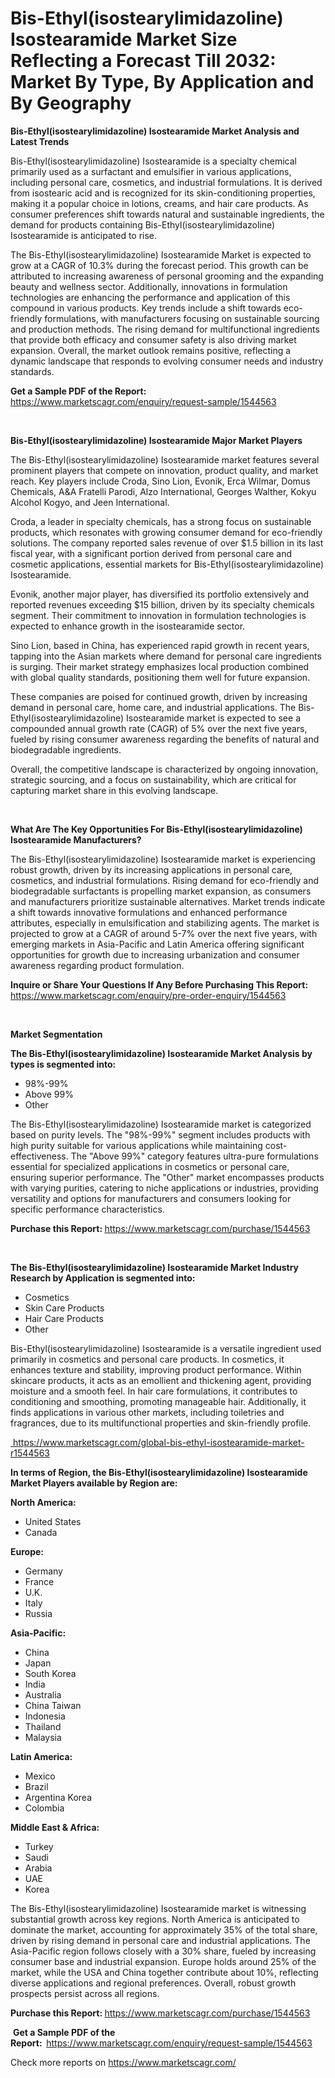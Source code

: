 <p><h1>Bis-Ethyl(isostearylimidazoline) Isostearamide Market Size Reflecting a Forecast Till 2032: Market By Type, By Application and By Geography</h1></p><p><strong>Bis-Ethyl(isostearylimidazoline) Isostearamide Market Analysis and Latest Trends</strong></p>
<p><p>Bis-Ethyl(isostearylimidazoline) Isostearamide is a specialty chemical primarily used as a surfactant and emulsifier in various applications, including personal care, cosmetics, and industrial formulations. It is derived from isostearic acid and is recognized for its skin-conditioning properties, making it a popular choice in lotions, creams, and hair care products. As consumer preferences shift towards natural and sustainable ingredients, the demand for products containing Bis-Ethyl(isostearylimidazoline) Isostearamide is anticipated to rise.</p><p>The Bis-Ethyl(isostearylimidazoline) Isostearamide Market is expected to grow at a CAGR of 10.3% during the forecast period. This growth can be attributed to increasing awareness of personal grooming and the expanding beauty and wellness sector. Additionally, innovations in formulation technologies are enhancing the performance and application of this compound in various products. Key trends include a shift towards eco-friendly formulations, with manufacturers focusing on sustainable sourcing and production methods. The rising demand for multifunctional ingredients that provide both efficacy and consumer safety is also driving market expansion. Overall, the market outlook remains positive, reflecting a dynamic landscape that responds to evolving consumer needs and industry standards.</p></p>
<p><strong>Get a Sample PDF of the Report:&nbsp;</strong> <a href="https://www.marketscagr.com/enquiry/request-sample/1544563?utm_campaign=2138&utm_medium=2&utm_source=Github&utm_content=ia&utm_term=01022025&utm_id=bis-ethylisostearylimidazoline-isostearamide">https://www.marketscagr.com/enquiry/request-sample/1544563</a></p>
<p>&nbsp;</p>
<p><strong>Bis-Ethyl(isostearylimidazoline) Isostearamide Major Market Players</strong></p>
<p><p>The Bis-Ethyl(isostearylimidazoline) Isostearamide market features several prominent players that compete on innovation, product quality, and market reach. Key players include Croda, Sino Lion, Evonik, Erca Wilmar, Domus Chemicals, A&A Fratelli Parodi, Alzo International, Georges Walther, Kokyu Alcohol Kogyo, and Jeen International.</p><p>Croda, a leader in specialty chemicals, has a strong focus on sustainable products, which resonates with growing consumer demand for eco-friendly solutions. The company reported sales revenue of over $1.5 billion in its last fiscal year, with a significant portion derived from personal care and cosmetic applications, essential markets for Bis-Ethyl(isostearylimidazoline) Isostearamide.</p><p>Evonik, another major player, has diversified its portfolio extensively and reported revenues exceeding $15 billion, driven by its specialty chemicals segment. Their commitment to innovation in formulation technologies is expected to enhance growth in the isostearamide sector.</p><p>Sino Lion, based in China, has experienced rapid growth in recent years, tapping into the Asian markets where demand for personal care ingredients is surging. Their market strategy emphasizes local production combined with global quality standards, positioning them well for future expansion.</p><p>These companies are poised for continued growth, driven by increasing demand in personal care, home care, and industrial applications. The Bis-Ethyl(isostearylimidazoline) Isostearamide market is expected to see a compounded annual growth rate (CAGR) of 5% over the next five years, fueled by rising consumer awareness regarding the benefits of natural and biodegradable ingredients.</p><p>Overall, the competitive landscape is characterized by ongoing innovation, strategic sourcing, and a focus on sustainability, which are critical for capturing market share in this evolving landscape.</p></p>
<p>&nbsp;</p>
<p><strong>What Are The Key Opportunities For Bis-Ethyl(isostearylimidazoline) Isostearamide Manufacturers?</strong></p>
<p><p>The Bis-Ethyl(isostearylimidazoline) Isostearamide market is experiencing robust growth, driven by its increasing applications in personal care, cosmetics, and industrial formulations. Rising demand for eco-friendly and biodegradable surfactants is propelling market expansion, as consumers and manufacturers prioritize sustainable alternatives. Market trends indicate a shift towards innovative formulations and enhanced performance attributes, especially in emulsification and stabilizing agents. The market is projected to grow at a CAGR of around 5-7% over the next five years, with emerging markets in Asia-Pacific and Latin America offering significant opportunities for growth due to increasing urbanization and consumer awareness regarding product formulation.</p></p>
<p><strong>Inquire or Share Your Questions If Any Before Purchasing This Report:</strong> <a href="https://www.marketscagr.com/enquiry/pre-order-enquiry/1544563?utm_campaign=2138&utm_medium=2&utm_source=Github&utm_content=ia&utm_term=01022025&utm_id=bis-ethylisostearylimidazoline-isostearamide">https://www.marketscagr.com/enquiry/pre-order-enquiry/1544563</a></p>
<p>&nbsp;</p>
<p><strong>Market Segmentation</strong></p>
<p><strong>The Bis-Ethyl(isostearylimidazoline) Isostearamide Market Analysis by types is segmented into:</strong></p>
<p><ul><li>98%-99%</li><li>Above 99%</li><li>Other</li></ul></p>
<p><p>The Bis-Ethyl(isostearylimidazoline) Isostearamide market is categorized based on purity levels. The "98%-99%" segment includes products with high purity suitable for various applications while maintaining cost-effectiveness. The "Above 99%" category features ultra-pure formulations essential for specialized applications in cosmetics or personal care, ensuring superior performance. The "Other" market encompasses products with varying purities, catering to niche applications or industries, providing versatility and options for manufacturers and consumers looking for specific performance characteristics.</p></p>
<p><strong>Purchase this Report:&nbsp;</strong><a href="https://www.marketscagr.com/purchase/1544563?utm_campaign=2138&utm_medium=2&utm_source=Github&utm_content=ia&utm_term=01022025&utm_id=bis-ethylisostearylimidazoline-isostearamide">https://www.marketscagr.com/purchase/1544563</a></p>
<p>&nbsp;</p>
<p><strong>The Bis-Ethyl(isostearylimidazoline) Isostearamide Market Industry Research by Application is segmented into:</strong></p>
<p><ul><li>Cosmetics</li><li>Skin Care Products</li><li>Hair Care Products</li><li>Other</li></ul></p>
<p><p>Bis-Ethyl(isostearylimidazoline) Isostearamide is a versatile ingredient used primarily in cosmetics and personal care products. In cosmetics, it enhances texture and stability, improving product performance. Within skincare products, it acts as an emollient and thickening agent, providing moisture and a smooth feel. In hair care formulations, it contributes to conditioning and smoothing, promoting manageable hair. Additionally, it finds applications in various other markets, including toiletries and fragrances, due to its multifunctional properties and skin-friendly profile.</p></p>
<p><a href="https://www.marketscagr.com/global-bis-ethyl-isostearamide-market-r1544563?utm_campaign=2138&utm_medium=2&utm_source=Github&utm_content=ia&utm_term=01022025&utm_id=bis-ethylisostearylimidazoline-isostearamide">&nbsp;https://www.marketscagr.com/global-bis-ethyl-isostearamide-market-r1544563</a></p>
<p><strong>In terms of Region, the Bis-Ethyl(isostearylimidazoline) Isostearamide Market Players available by Region are:</strong></p>
<p>
    <p> <strong> North America: </strong>
        <ul>
            <li>United States</li>
            <li>Canada</li>
        </ul>
        </p> 
    <p> <strong> Europe: </strong>
        <ul>
            <li>Germany</li>
            <li>France</li>
            <li>U.K.</li>
            <li>Italy</li>
            <li>Russia</li>
        </ul>
        </p> 
    <p> <strong> Asia-Pacific: </strong>
        <ul>
            <li>China</li>
            <li>Japan</li>
            <li>South Korea</li>
            <li>India</li>
            <li>Australia</li>
            <li>China Taiwan</li>
            <li>Indonesia</li>
            <li>Thailand</li>
            <li>Malaysia</li>
        </ul>
        </p> 
    <p> <strong> Latin America: </strong>
        <ul>
            <li>Mexico</li>
            <li>Brazil</li>
            <li>Argentina Korea</li>
            <li>Colombia</li>
        </ul>
        </p> 
    <p> <strong> Middle East & Africa: </strong>
        <ul>
            <li>Turkey</li>
            <li>Saudi</li>
            <li>Arabia</li>
            <li>UAE</li>
            <li>Korea</li>
        </ul>
    </p>
    </p>
<p><p>The Bis-Ethyl(isostearylimidazoline) Isostearamide market is witnessing substantial growth across key regions. North America is anticipated to dominate the market, accounting for approximately 35% of the total share, driven by rising demand in personal care and industrial applications. The Asia-Pacific region follows closely with a 30% share, fueled by increasing consumer base and industrial expansion. Europe holds around 25% of the market, while the USA and China together contribute about 10%, reflecting diverse applications and regional preferences. Overall, robust growth prospects persist across all regions.</p></p>
<p><strong>Purchase this Report: </strong><a href="https://www.marketscagr.com/purchase/1544563?utm_campaign=2138&utm_medium=2&utm_source=Github&utm_content=ia&utm_term=01022025&utm_id=bis-ethylisostearylimidazoline-isostearamide">https://www.marketscagr.com/purchase/1544563</a></p>
<p>&nbsp;<strong>Get a Sample PDF of the Report:&nbsp;&nbsp;</strong><a href="https://www.marketscagr.com/enquiry/request-sample/1544563?utm_campaign=2138&utm_medium=2&utm_source=Github&utm_content=ia&utm_term=01022025&utm_id=bis-ethylisostearylimidazoline-isostearamide">https://www.marketscagr.com/enquiry/request-sample/1544563</a></p>
<p><strong></strong></p>
<p>Check more reports on <a href="https://www.marketscagr.com/?utm_campaign=2138&utm_medium=2&utm_source=Github&utm_content=ia&utm_term=01022025&utm_id=bis-ethylisostearylimidazoline-isostearamide">https://www.marketscagr.com/</a></p>